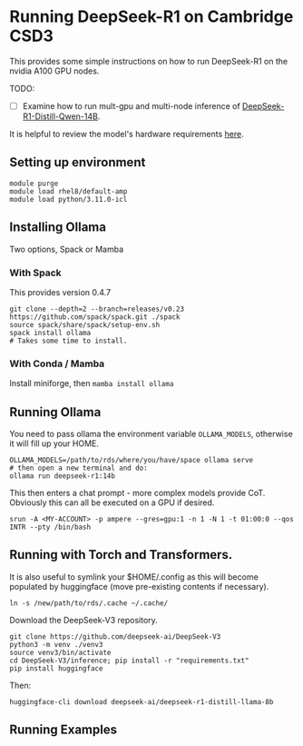 # Running DeepSeek-R1 on Cambridge CSD3

This provides some simple instructions on how to run DeepSeek-R1 on the nvidia A100 GPU nodes. 

TODO:
- [ ] Examine how to run mult-gpu and multi-node inference of [DeepSeek-R1-Distill-Qwen-14B](https://huggingface.co/deepseek-ai/DeepSeek-R1-Distill-Qwen-14B).

It is helpful to review the model's hardware requirements [here](https://dev.to/nodeshiftcloud/a-step-by-step-guide-to-install-deepseek-r1-locally-with-ollama-vllm-or-transformers-44a1). 

## Setting up environment
```
module purge
module load rhel8/default-amp
module load python/3.11.0-icl
```

## Installing Ollama

Two options, Spack or Mamba

### With Spack

This provides version 0.4.7

```
git clone --depth=2 --branch=releases/v0.23 https://github.com/spack/spack.git ./spack
source spack/share/spack/setup-env.sh
spack install ollama
# Takes some time to install.
```

### With Conda / Mamba

Install miniforge, then `mamba install ollama`

## Running Ollama

You need to pass ollama the environment variable `OLLAMA_MODELS`, otherwise it will fill up your HOME.
```
OLLAMA_MODELS=/path/to/rds/where/you/have/space ollama serve
# then open a new terminal and do:
ollama run deepseek-r1:14b
```
This then enters a chat prompt - more complex models provide CoT. Obviously this can all be executed on a GPU if desired. 

```
srun -A <MY-ACCOUNT> -p ampere --gres=gpu:1 -n 1 -N 1 -t 01:00:0 --qos INTR --pty /bin/bash
```

## Running with Torch and Transformers.

It is also useful to symlink your $HOME/.config as this will become populated by huggingface (move pre-existing contents if necessary). 

```
ln -s /new/path/to/rds/.cache ~/.cache/
```
Download the DeepSeek-V3 repository. 
```
git clone https://github.com/deepseek-ai/DeepSeek-V3
python3 -m venv ./venv3
source venv3/bin/activate
cd DeepSeek-V3/inference; pip install -r "requirements.txt"
pip install huggingface
```

Then: 

`huggingface-cli download deepseek-ai/deepseek-r1-distill-llama-8b`


## Running Examples



